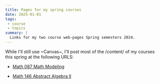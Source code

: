 ```yaml
---
title: Pages for my spring courses
date: 2025-01-01
tags:
 - course
 - topics
summary: |
  Links for my two course web-pages Spring semesters 2024.
---
```

While I'll still use ~Canvas~, I'll post most of the /content/ of my
courses this spring at the following URLS:

- [Math 087 Math Modeling](https://gmcninch.math.tufts.edu/2025-Sp-Math087)

- [Math 146 Abstract Algebra II](https://gmcninch.math.tufts.edu/2025-Sp-Math146)
